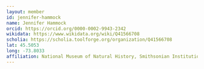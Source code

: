 ```yaml
---
layout: member
id: jennifer-hammock
name: Jennifer Hammock
orcid: https://orcid.org/0000-0002-9943-2342
wikidata: https://www.wikidata.org/wiki/Q41566708
scholia: https://scholia.toolforge.org/organization/Q41566708
lat: 45.5053
long: -73.8033
affiliation: National Museum of Natural History, Smithsonian Institution, Washington DC, USA
---
```




